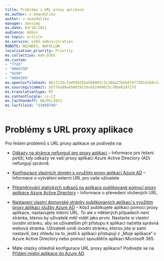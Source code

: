 ```yaml
---
title: Problémy s URL proxy aplikace
ms.author: v-smandalika
author: v-smandalika
manager: dansimp
ms.date: 03/10/2021
audience: Admin
ms.topic: article
ms.service: o365-administration
ROBOTS: NOINDEX, NOFOLLOW
localization_priority: Priority
ms.collection: Adm_O365
ms.custom:
- "7743"
- "9004338"
- "9199"
- "9004356"
ms.openlocfilehash: 0b1f23dcfa495825ba56898fc3c284a276eb679f750143b0c1460662835e658f
ms.sourcegitcommit: b5f7da89a650d2915dc652449623c78be6247175
ms.translationtype: MT
ms.contentlocale: cs-CZ
ms.lasthandoff: 08/05/2021
ms.locfileid: "53969748"
---
```

# <a name="application-proxy-url-issues"></a>Problémy s URL proxy aplikace

Pro řešení problémů s URL proxy aplikace se podívejte na:

- [Odkazy na stránce nefungují pro proxy aplikaci](https://docs.microsoft.com/azure/active-directory/manage-apps/application-proxy-page-links-broken-problem) – Informace pro řešení potíží, kdy odkazy ve vaší proxy aplikaci Azure Active Directory (AD) nefungují správně.

- [Konfigurace vlastních domén s využitím proxy aplikací Azure AD](https://docs.microsoft.com/azure/active-directory/manage-apps/application-proxy-configure-custom-domain) – Informace o vytváření externí URL pro vaše uživatele.

- [Přesměrování statických odkazů na aplikace publikované pomocí proxy aplikace Azure Active Directory](https://docs.microsoft.com/azure/active-directory/manage-apps/application-proxy-configure-hard-coded-link-translation) – Informace o převedení vložených URL.

- [Nastavení vlastní domovské stránky publikovaných aplikací s využitím proxy aplikací služby Azure AD](https://docs.microsoft.com/azure/active-directory/manage-apps/application-proxy-configure-custom-home-page#change-the-home-page-in-the-azure-portal) – Když publikujete aplikaci pomocí proxy aplikace, nastavujete interní URL. To ale v některých případech není stránka, kterou by uživatelé měli vidět jako první. Nastavte si vlastní úvodní stránku, aby se uživatelům při přístupu k aplikaci načetla správná webová stránka. Uživatelé uvidí úvodní stránku, kterou jste si sami nastavili, bez ohledu na to, jestli k aplikaci přistupují z „Moje aplikace“ v Azure Active Directory nebo pomocí spouštěče aplikací Microsoft 365.

- Máte otázky ohledně konfigurace URL proxy aplikace? Podívejte se na [Přidání místní aplikace do Azure AD](https://docs.microsoft.com/azure/active-directory/manage-apps/application-proxy-add-on-premises-application#add-an-on-premises-app-to-azure-ad).
 

